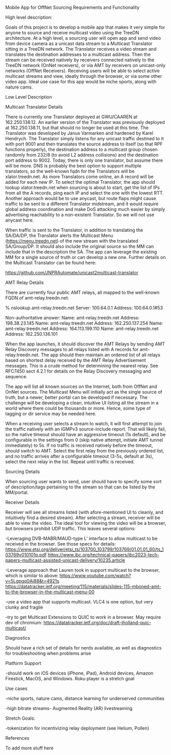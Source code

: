 Mobile App for OffNet Sourcing Requirements and Functionality

High level description:

Goals of this project is to develop a mobile app that makes it very simple for anyone to source and receive multicast video using the TreeDN architecture. At a high level, a sourcing user will open app and send video from device camera as a unicast data stream to a Multicast Translator sitting in a TreeDN network. The Translator receives a video stream and translates the destination addresses to a multicast address. Then the stream can be received natively by receivers connected natively to the TreeDN network (OnNet receivers), or via AMT by receivers on unicast-only networks (OffNet Receivers). Receiving users will be able to select active multicast streams and view, ideally through the browser, or via some other video app. Ideal use case for this app would be niche sports, along with nature cams.

Low Level Description

Multicast Translator Details

There is currently one Translator deployed at GWU/CAAREN at 162.250.138.12. An earlier version of the Translator was previously deployed at 162.250.138.11, but that should no longer be used at this time. The Translator was developed by Janus Varmarken and hardened by Karel Hendrych. The Translator simply listens for any unicast traffic destined to it with port 9001 and then translates the source address to itself (so that RPF functions properly), the destination address to a multicast group chosen randomly from 232/8 (to avoid L2 address collisions) and the destination port address to 9002. Today, there is only one translator, but assume there will be more. DNS is probably the best option to support multiple translators, so the well-known fqdn for the Translators will be xlator.treedn.net. As more Translators come online, an A record will be added for each new IP. To select the optimal Translator, the app should lookup xlator.treedn.net when sourcing is about to start, get the list of IPs from all the A records, ping each IP and select the one with the lowest RTT. Another approach would be to use anycast, but route flaps might cause traffic to be sent to a different Translator midstream, and it would require global address coordination and make DoS attacking much easier by simply advertising reachability to a non-existent Translator. So we will not use anycast here.

When traffic is sent to the Translator, in addition to translating the SA/DA/DP, the Translator alerts the Multicast Menu (https://menu.treedn.net) of the new stream with the translated SA/Group/DP. It should also include the original source so the MM can include that in the description the SA. The app can leverage the existing MM for a single source of truth or can develop a new one. Further details on the Multicast Translator can be found here:

https://github.com/JNPRAutomate/unicast2multicast-translator

AMT Relay Details

There are currently four public AMT relays, all mapped to the well-known FQDN of amt-relay.treedn.net:

% nslookup amt-relay.treedn.net Server: 100.64.0.1 Address: 100.64.0.1#53

Non-authoritative answer: Name: amt-relay.treedn.net Address: 198.38.23.145 Name: amt-relay.treedn.net Address: 162.250.137.254 Name: amt-relay.treedn.net Address: 164.113.199.110 Name: amt-relay.treedn.net Address: 162.250.136.101

When the app launches, it should discover the AMT Relays by sending AMT Relay Discovery messages to all relays listed with A records for amt-relay.treedn.net. The app should then maintain an ordered list of all relays based on shortest delay received by the AMT Relay Advertisement messages. This is a crude method for determining the nearest relay. See RFC7450 sect 4.2.1 for details on the Relay Discovery messaging and sequence.

The app will list all known sources on the Internet, both from OffNet and OnNet sources. The Multicast Menu will initially act as the single source of truth, but a newer, better portal can be developed if necessary. The challenge will be developing a clean, intuitive UI listing all the stream in a world where there could be thousands or more. Hence, some type of tagging or dir service may be needed here.

When a receiving user selects a stream to watch, it will first attempt to join the traffic natively with an IGMPv3 source-include report. That will likely fail, so the native timeout should have an aggressive timeout (1s default), and be configurable in the settings from 0 (skip native attempt, initiate AMT tunnel immediately) to 5s. If no traffic is received natively before the timeout, should switch to AMT. Select the first relay from the previously ordered list, and no traffic arrives after a configurable timeout (3-5s, default at 3s), select the next relay in the list. Repeat until traffic is received.

Sourcing Details

When sourcing user wants to send, user should have to specify some sort of description/tags pertaining to the stream so that can be listed by the MM/portal.

Receiver Details

Receiver will see all streams listed (with afore-mentioned UI to cleanly, and intuitively find a desired stream). After selecting a stream, receiver will be able to view the video. The ideal tool for viewing the video will be a browser, but browsers prohibit UDP traffic. This leaves several options:

-Leveraging DVB-MABR/MAUD-type L’ interface to allow multicast to be received in the browser. See those specs for details: https://www.etsi.org/deliver/etsi_ts/103700_103799/103769/01.01.01_60/ts_103769v010101p.pdf https://www.ibc.org/technical-papers/ibc2023-tech-papers-multicast-assisted-unicast-delivery/10235.article

-Leverage approach that Lauren took in support multicast to the browser, which is similar to above: https://www.youtube.com/watch?v=5Lgpgq0Aj88&t=4921s https://datatracker.ietf.org/meeting/115/materials/slides-115-mboned-amt-to-the-browser-in-the-multicast-menu-00

-use a video app that supports multicast. VLC4 is one option, but very clunky and fragile

-try to get Multicast Extensions to QUIC to work in a browser. May require dev of chromium: https://datatracker.ietf.org/doc/draft-jholland-quic-multicast/

Diagnostics

Should have a rich set of details for nerds available, as well as diagnostics for troubleshooting when problems arise

Platform Support

-should work on iOS devices (iPhone, iPad), Android devices, Amazon Firestick, MacOS, and Windows. Roku player is a stretch goal

Use cases

-niche sports, nature cams, distance learning for underserved communities

-high bitrate streams- Augmented Reality (AR) livestreaming

Stretch Goals:

-tokenization for incentivizing relay deployment (see Helium, Pollen)

References

To add more stuff here
